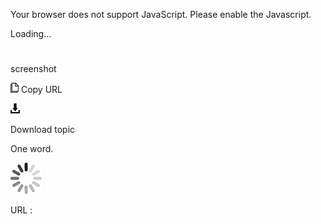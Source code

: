 Your browser does not support JavaScript. Please enable the Javascript.

Loading...

# 

screenshot

![Copy URL](screenshot_files/Copy.png)
Copy URL

![Download](screenshot_files/Download.png)

Download topic

One word.

![In progress](screenshot_files/activity-large.gif)

URL :
